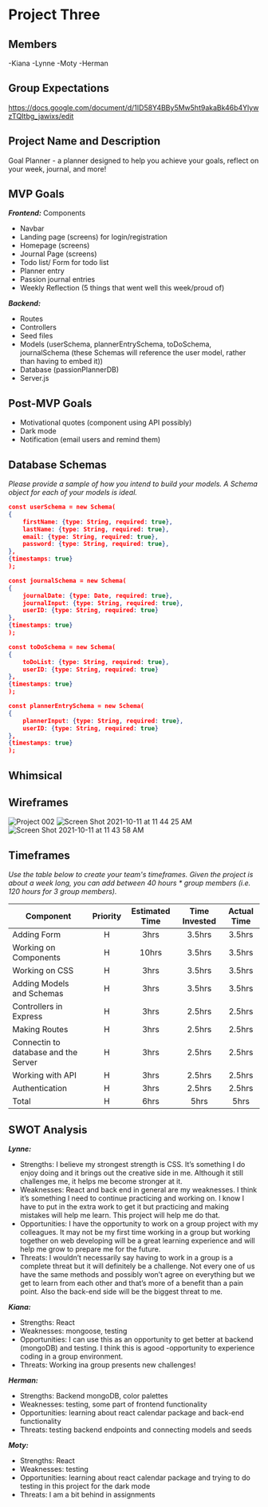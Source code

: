 # Project Three

## Members
-Kiana
-Lynne
-Moty
-Herman

## Group Expectations
https://docs.google.com/document/d/1ID58Y4BBy5Mw5ht9akaBk46b4YlywzTQItbg_jawixs/edit

## Project Name and Description
Goal Planner - a planner designed to help you achieve your goals, reflect on your week, journal, and more!

## MVP Goals
***Frontend:*** 
Components 
- Navbar
- Landing page (screens) for login/registration
- Homepage (screens)
- Journal Page (screens)
- Todo list/ Form for todo list
- Planner entry
- Passion journal entries
- Weekly Reflection (5 things that went well this week/proud of)

***Backend:***
- Routes
- Controllers
- Seed files
- Models (userSchema, plannerEntrySchema, toDoSchema, journalSchema (these Schemas will reference the user model, rather than having to embed it))
- Database (passionPlannerDB)
- Server.js

## Post-MVP Goals
- Motivational quotes (component using API possibly)
- Dark mode
- Notification (email users and remind them)

## Database Schemas
_Please provide a sample of how you intend to build your models. A Schema object for each of your models is ideal._

```json
const userSchema = new Schema(
{
    firstName: {type: String, required: true},
    lastName: {type: String, required: true},
    email: {type: String, required: true},
    password: {type: String, required: true},
},
{timestamps: true}
);

const journalSchema = new Schema(
{
    journalDate: {type: Date, required: true},
    journalInput: {type: String, required: true},
    userID: {type: String, required: true}
},
{timestamps: true}
);

const toDoSchema = new Schema(
{
    toDoList: {type: String, required: true},
    userID: {type: String, required: true}
},
{timestamps: true}
);

const plannerEntrySchema = new Schema(
{
    plannerInput: {type: String, required: true},
    userID: {type: String, required: true}
},
{timestamps: true}
);

```

## Whimsical




## Wireframes
![Project 002](https://user-images.githubusercontent.com/61396761/136776110-431958d1-f0af-40ad-81c2-61e7268b4672.jpeg)
![Screen Shot 2021-10-11 at 11 44 25 AM](https://user-images.githubusercontent.com/61396761/136839612-03e6c52d-4a20-49a3-97d5-db44be1519d9.png)
![Screen Shot 2021-10-11 at 11 43 58 AM](https://user-images.githubusercontent.com/61396761/136839618-bec37d98-5b67-4e46-967e-7b192f23ce09.png)



## Timeframes
_Use the table below to create your team's timeframes. Given the project is about a week long, you can add between 40 hours * group members (i.e. 120 hours for 3 group members)._

| Component | Priority | Estimated Time | Time Invested | Actual Time |
| --- | :---: |  :---: | :---: | :---: |
| Adding Form | H | 3hrs| 3.5hrs | 3.5hrs |
| Working on Components | H | 10hrs| 3.5hrs | 3.5hrs |
| Working on CSS | H | 3hrs| 3.5hrs | 3.5hrs |
| Adding Models and Schemas | H | 3hrs| 3.5hrs | 3.5hrs |
| Controllers in Express | H | 3hrs| 2.5hrs | 2.5hrs |
| Making Routes | H | 3hrs| 2.5hrs | 2.5hrs |
| Connectin to database and the Server | H | 3hrs| 2.5hrs | 2.5hrs |
| Working with API | H | 3hrs| 2.5hrs | 2.5hrs |
| Authentication | H | 3hrs| 2.5hrs | 2.5hrs |
| Total | H | 6hrs| 5hrs | 5hrs |


## SWOT Analysis
***Lynne:***
- Strengths: I believe my strongest strength is CSS. It’s something I do enjoy doing and it brings out the creative side in me. Although it still challenges me, it helps me become stronger at it.
- Weaknesses: React and back end in general are my weaknesses. I think it’s something I need to continue practicing and working on. I know I have to put in the extra work to get it but practicing and making mistakes will help me learn. This project will help me do that.
- Opportunities: I have the opportunity to work on a group project with my colleagues. It may not be my first time working in a group but working together on web developing will be a great learning experience and will help me grow to prepare me for the future.
- Threats: I wouldn’t necessarily say having to work in a group is a complete threat but it will definitely be a challenge. Not every one of us have the same methods and possibly won’t agree on everything but we get to learn from each other and that’s more of a benefit than a pain point. Also the back-end side will be the biggest threat to me.

***Kiana:*** 
- Strengths: React
- Weaknesses: mongoose, testing
- Opportunities: I can use this as an opportunity to get better at backend (mongoDB) and testing. I think this is  agood -opportunity to experience coding in a group environment.
- Threats: Working ina group presents new challenges!

***Herman:***
- Strengths: Backend mongoDB, color palettes
- Weaknesses:  testing, some part of frontend functionality
- Opportunities: learning about react calendar package and back-end functionality
- Threats: testing backend endpoints and connecting models and seeds

***Moty:***
- Strengths: React 
- Weaknesses: testing
- Opportunities: learning about react calendar package and trying to do testing in this project for the dark mode 
- Threats:  I am a bit behind in assignments


